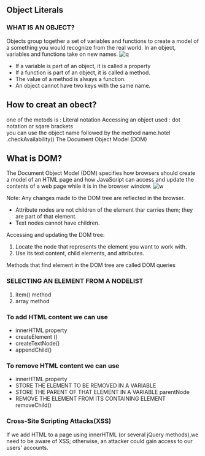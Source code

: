 ## Object Literals
### WHAT IS AN OBJECT?  
Objects group together a set of variables and functions to create a model of a something you would recognize from the real world. In an object, variables and functions take on new names.
![q](https://cinthialandia.com/static/9552d93ccef2bbf4c684216667071835/ee604/objects.png) 

* If a variable is part of an object, it is called a property
* If a function is part of an object, it is called a method. 
* The value of a method is always a function.
* An object cannot have two keys with the same name.
## How to creat an obect?
one of the metods is : Literal notation
Accessing an object used : dot notation or sqare brackets  
you can use the object name followed by the method name.hotel .checkAvailability()
The Document Object Model (DOM)
## What is DOM?
The Document Object Model (DOM) specifies how browsers should create a model of an HTML page and how JavaScript can access and update the contents of a web page while it is in the browser window. 
![w](https://i.morioh.com/5014339ce7.png)

Note: Any changes made to the DOM tree are reflected in the browser.

* Attribute nodes are not children of the element thar carries them; they are part of that element.
* Text nodes cannot have children. 

Accessing and updating the DOM tree: 
1. Locate the node that represents the element you want to work with. 
2. Use its text content, child elements, and attributes.

Methods that find element in the DOM tree are called DOM queries

### SELECTING AN ELEMENT FROM A NODELIST   
1. item() method  
2. array method  
### To add HTML content we can use  
* innerHTML property  
* createElement ()  
* createTextNode()   
* appendChild()  
### To remove HTML content we can use  
* innerHTML property  
* STORE THE ELEMENT TO BE REMOVED IN A VARIABLE
* STORE THE PARENT OF THAT ELEMENT IN A VARIABLE parentNode
* REMOVE THE ELEMENT FROM ITS CONTAINING ELEMENT removeChild()
### Cross-Site Scripting Attacks(XSS)
If we add HTML to a page using innerHTML (or several jQuery methods),we need to be aware of XSS; otherwise, an attacker could gain access to our users' accounts.